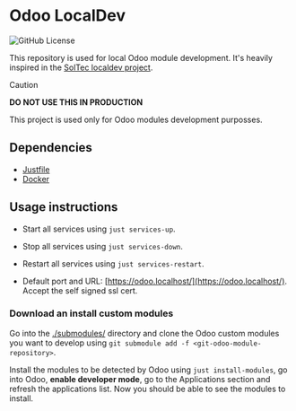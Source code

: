 # Odoo LocalDev

![GitHub License](https://img.shields.io/badge/License-MIT-green)

This repository is used for local Odoo module development. It's heavily
inspired in the [SolTec localdev
project](https://github.com/Mueve-TEC/soltec-localdev).

> [!CAUTION]
> **DO NOT USE THIS IN PRODUCTION**
>
> This project is used only for Odoo modules development purposses.


## Dependencies

- [Justfile](https://github.com/casey/just)
- [Docker](https://www.docker.com/products/docker-desktop)


## Usage instructions

- Start all services using `just services-up`.
- Stop all services using `just services-down`.
- Restart all services using `just services-restart`.

- Default port and URL: [https://odoo.localhost/](https://odoo.localhost/).
Accept the self signed ssl cert.

### Download an install custom modules

Go into the [./submodules/](/submodules/) directory and clone the Odoo custom
modules you want to develop using `git submodule add -f
<git-odoo-module-repository>`.

Install the modules to be detected by Odoo using `just install-modules`, go
into Odoo, **enable developer mode**, go to the Applications section and
refresh the applications list. Now you should be able to see the modules to
install.
